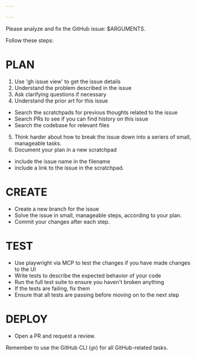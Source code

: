 ```yaml
---

---
```


Please analyze and fix the GitHub issue: $ARGUMENTS.

Follow these steps:

# PLAN
1. Use 'gh issue view' to get the issue details
2. Understand the problem described in the issue
3. Ask clarifying questions if necessary
4. Understand the prior art for this issue
- Search the scratchpads for previous thoughts related to the issue
- Search PRs to see if you can find history on this issue
- Search the codebase for relevant files
5. Think harder about how to break the issue down into a seriers of small, manageable tasks.
6. Document your plan in a new scratchpad
  - include the issue name in the filename
  - include a link to the issue in the scratchpad.

# CREATE
- Create a new branch for the issue
- Solve the issue in small, manageable steps, according to your plan.
- Commit your changes after each step.

# TEST
- Use playwright via MCP to test the changes if you have made changes to the UI
- Write tests to describe the expected behavior of your code
- Run the full test suite to ensure you haven't broken anything
- If the tests are failing, fix them
- Ensure that all tests are passing before moving on to the next step

# DEPLOY
- Open a PR and request a review.

Remember to use the GitHub CLI (`gh`) for all GitHub-related tasks.
